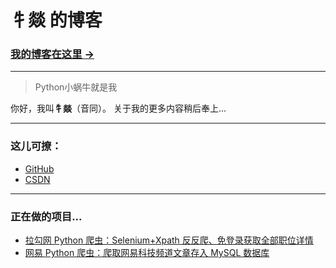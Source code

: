 # 牜燚 的博客

### [我的博客在这里 &rarr;](https://newyee1994.github.io)

- - - - -
> Python小蜗牛就是我

你好，我叫**牜燚**（音同）。
关于我的更多内容稍后奉上...

- - - - -
### 这儿可撩：
- [GitHub](https://github.com/Newyee1994)
- [CSDN](https://blog.csdn.net/Newyee)

- - - - -
### 正在做的项目...
- [拉勾网 Python 爬虫：Selenium+Xpath 反反爬、免登录获取全部职位详情](https://blog.csdn.net/Newyee/article/details/88577868)
- [网易 Python 爬虫：爬取网易科技频道文章存入 MySQL 数据库](https://blog.csdn.net/Newyee/article/details/88702399)
